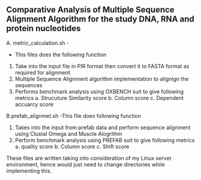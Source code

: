 ## Comparative Analysis of Multiple Sequence Alignment Algorithm for the study DNA, RNA and protein nucleotides

A. metric_calculation.sh  -
- This files does the following function
1. Take into the input file in PIR format then convert it to FASTA format as required for alignment
2. Multiple Sequence Alignment algorithm implementation to alignign the sequences
3. Performs benchmark analysis using OXBENCH suit to give following metrics
	a. Strucuture Similarity score
	b. Column score
	c. Dependent accuarcy score

B.prefab_alignmet.sh
-This file does following function
1. Takes into the input from prefab data and perform sequence alignment using Clustal Omega and Muscle Alogrithm
2. Perform benchmark  analysis using PREFAB suit to give following metrics
	a. quality score
	b. Column score
	c. Shift score

These files are written taking into consideration of my Linux server environment, hence would just need to change directories while implementing this.


